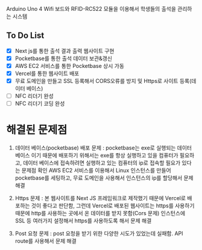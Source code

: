 Arduino Uno 4 Wifi 보드와 RFID-RC522 모듈을 이용해서 학생들의 출석을 관리하는 시스템

## To Do List

 - [x] Next js를 통한 출석 결과 출력 웹사이트 구현
 - [x] Pocketbase를 통한 출석 데이터 보관&갱신
 - [x] AWS EC2 서비스를 통한 Pocketbase 상시 가동
 - [x] Vercel를 통한 웹사이트 배포
 - [x] 무료 도메인을 만들고 SSL 등록해서 CORS오류를 방지 및 Https로 사이트 등록(데이터 베이스)
 - [ ] NFC 리더기 완성
 - [ ] NFC 리더기 코딩 완성

# 해결된 문제점

1. 데이터 베이스(pocketbase) 배포 문제
  : pocketbase는 exe로 실행되는 데이터 베이스 이기 때문에 배포하기 위해서는 exe를 항상 실행하고 있을 컴퓨터가 필요하고, 데이터 베이스에 접속하려면 실행하고 있는 컴퓨터의 ip로 접속할 필요가 있다는 문제점 확인
    AWS EC2 서비스를 이용해서 Linux 인스턴스를 만들어 pocketbase를 세팅하고, 무료 도메인을 사용해서 인스턴스의 ip를 할당해서 문제 해결

2. Https 문제
  : 본 웹사이트를 Next JS 프레임워크로 제작했기 때문에 Vercel로 배포하는 것이 좋다고 판단함, 그런데 Vercel로 배포된 웹사이트는 https를 사용하기 때문에 http를 사용하는 곳에서 온 데이터를 받지 못함(Cors 문제)
    인스턴스에 SSL 등 여러가지 설정해서 https를 사용하도록 해서 문제 해결

3. Post 요청 문제
  : post 요청을 받기 위한 다양한 시도가 있었는데 실패함.
    API route를 사용해서 문제 해결
